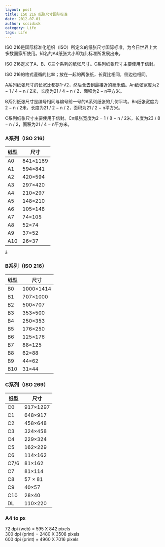 ```yaml
---
layout: post
title: ISO 216 纸张尺寸国际标准
date: 2012-07-01
author: scsidisk
category: Life
tags: Life
---
```


ISO 216是国际标准化组织（ISO）所定义的纸张尺寸国际标准，为今日世界上大多数国家所使用。知名的A4纸张大小即为此标准所发展出来。

ISO 216定义了A、B、C三个系列的纸张尺寸。C系列纸张尺寸主要使用于信封。

ISO 216的格式遵循的比率；放在一起的两张纸，长寛比相同，侧边也相同。

A系列纸张尺寸的长宽比都是1-√2，然后舍去到最接近的毫米值。An纸张宽度为2 − 1 / 4 − n / 2米，长度为21 / 4 − n / 2，面积为2 − n平方米。

B系列纸张尺寸是编号相同与编号前一号的A系列纸张的几何平均。Bn纸张宽度为2 − n / 2米，长度为21 / 2 − n / 2，面积为21 / 2 − n平方米。

C系列纸张尺寸主要使用于信封。Cn纸张宽度为2 − 1 / 8 − n / 2米，长度为23 / 8 − n / 2，面积为21 / 4 − n平方米。

### A系列（ISO 216）

| 纸型  |  尺寸      |   
| ---- | ---------- |
| A0   |  841×1189  |   
| A1   |  594×841   |  
| A2   |  420×594   |  
| A3   |  297×420   |  
| A4   |  210×297   |  
| A5   |  148×210   |  
| A6   |  105×148   |  
| A7   |  74×105    | 
| A8   |  52×74     |
| A9   |  37×52     |
| A10  |   26×37    | 
    
    
    å
### B系列（ISO 216）

| 纸型  |  尺寸      |   
| ---- | ---------- |
| B0   |  1000×1414 |     
| B1   |  707×1000  |    
| B2   |  500×707   |   
| B3   |  353×500   |   
| B4   |  250×353   |   
| B5   |  176×250   |   
| B6   |  125×176   |   
| B7   |  88×125    |  
| B8   |  62×88     | 
| B9   |  44×62     | 
| B10  |   31×44    |  
    
    

### C系列（ISO 269）

| 纸型  |  尺寸      |   
| ---- | ---------- |
| C0   |  917×1297  |     
| C1   |  648×917   |    
| C2   |  458×648   |    
| C3   |  324×458   |    
| C4   |  229×324   |    
| C5   |  162×229   |    
| C6   |  114×162   |    
| C7/6 |    81×162  |     
| C7   |  81×114    |   
| C8   |  57 × 81   |    
| C9   |  40×57     |  
| C10  |   28×40    |   
| DL   |  110×220   |    



### A4 to px

72 dpi (web) = 595 X 842 pixels   
300 dpi (print) = 2480 X 3508 pixels   
600 dpi (print) = 4960 X 7016 pixels   